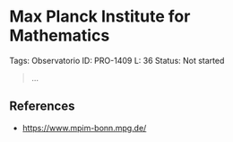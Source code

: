 # Max Planck Institute for Mathematics

Tags: Observatorio
ID: PRO-1409
L: 36
Status: Not started

> …
> 

## References

- https://www.mpim-bonn.mpg.de/